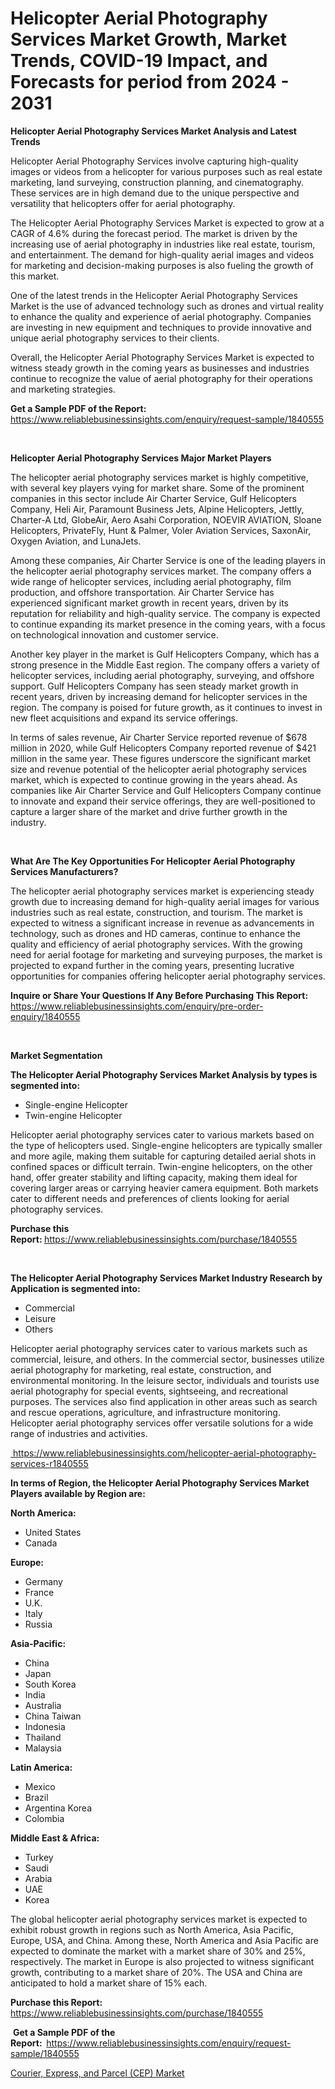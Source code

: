 <p><h1>Helicopter Aerial Photography Services Market Growth, Market Trends, COVID-19 Impact, and Forecasts for period from 2024 - 2031</h1></p><p><strong>Helicopter Aerial Photography Services Market Analysis and Latest Trends</strong></p>
<p><p>Helicopter Aerial Photography Services involve capturing high-quality images or videos from a helicopter for various purposes such as real estate marketing, land surveying, construction planning, and cinematography. These services are in high demand due to the unique perspective and versatility that helicopters offer for aerial photography.</p><p>The Helicopter Aerial Photography Services Market is expected to grow at a CAGR of 4.6% during the forecast period. The market is driven by the increasing use of aerial photography in industries like real estate, tourism, and entertainment. The demand for high-quality aerial images and videos for marketing and decision-making purposes is also fueling the growth of this market.</p><p>One of the latest trends in the Helicopter Aerial Photography Services Market is the use of advanced technology such as drones and virtual reality to enhance the quality and experience of aerial photography. Companies are investing in new equipment and techniques to provide innovative and unique aerial photography services to their clients.</p><p>Overall, the Helicopter Aerial Photography Services Market is expected to witness steady growth in the coming years as businesses and industries continue to recognize the value of aerial photography for their operations and marketing strategies.</p></p>
<p><strong>Get a Sample PDF of the Report:&nbsp;</strong> <a href="https://www.reliablebusinessinsights.com/enquiry/request-sample/1840555">https://www.reliablebusinessinsights.com/enquiry/request-sample/1840555</a></p>
<p>&nbsp;</p>
<p><strong>Helicopter Aerial Photography Services Major Market Players</strong></p>
<p><p>The helicopter aerial photography services market is highly competitive, with several key players vying for market share. Some of the prominent companies in this sector include Air Charter Service, Gulf Helicopters Company, Heli Air, Paramount Business Jets, Alpine Helicopters, Jettly, Charter-A Ltd, GlobeAir, Aero Asahi Corporation, NOEVIR AVIATION, Sloane Helicopters, PrivateFly, Hunt & Palmer, Voler Aviation Services, SaxonAir, Oxygen Aviation, and LunaJets.</p><p>Among these companies, Air Charter Service is one of the leading players in the helicopter aerial photography services market. The company offers a wide range of helicopter services, including aerial photography, film production, and offshore transportation. Air Charter Service has experienced significant market growth in recent years, driven by its reputation for reliability and high-quality service. The company is expected to continue expanding its market presence in the coming years, with a focus on technological innovation and customer service.</p><p>Another key player in the market is Gulf Helicopters Company, which has a strong presence in the Middle East region. The company offers a variety of helicopter services, including aerial photography, surveying, and offshore support. Gulf Helicopters Company has seen steady market growth in recent years, driven by increasing demand for helicopter services in the region. The company is poised for future growth, as it continues to invest in new fleet acquisitions and expand its service offerings.</p><p>In terms of sales revenue, Air Charter Service reported revenue of $678 million in 2020, while Gulf Helicopters Company reported revenue of $421 million in the same year. These figures underscore the significant market size and revenue potential of the helicopter aerial photography services market, which is expected to continue growing in the years ahead. As companies like Air Charter Service and Gulf Helicopters Company continue to innovate and expand their service offerings, they are well-positioned to capture a larger share of the market and drive further growth in the industry.</p></p>
<p>&nbsp;</p>
<p><strong>What Are The Key Opportunities For Helicopter Aerial Photography Services Manufacturers?</strong></p>
<p><p>The helicopter aerial photography services market is experiencing steady growth due to increasing demand for high-quality aerial images for various industries such as real estate, construction, and tourism. The market is expected to witness a significant increase in revenue as advancements in technology, such as drones and HD cameras, continue to enhance the quality and efficiency of aerial photography services. With the growing need for aerial footage for marketing and surveying purposes, the market is projected to expand further in the coming years, presenting lucrative opportunities for companies offering helicopter aerial photography services.</p></p>
<p><strong>Inquire or Share Your Questions If Any Before Purchasing This Report:</strong> <a href="https://www.reliablebusinessinsights.com/enquiry/pre-order-enquiry/1840555">https://www.reliablebusinessinsights.com/enquiry/pre-order-enquiry/1840555</a></p>
<p>&nbsp;</p>
<p><strong>Market Segmentation</strong></p>
<p><strong>The Helicopter Aerial Photography Services Market Analysis by types is segmented into:</strong></p>
<p><ul><li>Single-engine Helicopter</li><li>Twin-engine Helicopter</li></ul></p>
<p><p>Helicopter aerial photography services cater to various markets based on the type of helicopters used. Single-engine helicopters are typically smaller and more agile, making them suitable for capturing detailed aerial shots in confined spaces or difficult terrain. Twin-engine helicopters, on the other hand, offer greater stability and lifting capacity, making them ideal for covering larger areas or carrying heavier camera equipment. Both markets cater to different needs and preferences of clients looking for aerial photography services.</p></p>
<p><strong>Purchase this Report:&nbsp;</strong><a href="https://www.reliablebusinessinsights.com/purchase/1840555">https://www.reliablebusinessinsights.com/purchase/1840555</a></p>
<p>&nbsp;</p>
<p><strong>The Helicopter Aerial Photography Services Market Industry Research by Application is segmented into:</strong></p>
<p><ul><li>Commercial</li><li>Leisure</li><li>Others</li></ul></p>
<p><p>Helicopter aerial photography services cater to various markets such as commercial, leisure, and others. In the commercial sector, businesses utilize aerial photography for marketing, real estate, construction, and environmental monitoring. In the leisure sector, individuals and tourists use aerial photography for special events, sightseeing, and recreational purposes. The services also find application in other areas such as search and rescue operations, agriculture, and infrastructure monitoring. Helicopter aerial photography services offer versatile solutions for a wide range of industries and activities.</p></p>
<p><a href="https://www.reliablebusinessinsights.com/helicopter-aerial-photography-services-r1840555">&nbsp;https://www.reliablebusinessinsights.com/helicopter-aerial-photography-services-r1840555</a></p>
<p><strong>In terms of Region, the Helicopter Aerial Photography Services Market Players available by Region are:</strong></p>
<p>
    <p> <strong> North America: </strong>
        <ul>
            <li>United States</li>
            <li>Canada</li>
        </ul>
        </p> 
    <p> <strong> Europe: </strong>
        <ul>
            <li>Germany</li>
            <li>France</li>
            <li>U.K.</li>
            <li>Italy</li>
            <li>Russia</li>
        </ul>
        </p> 
    <p> <strong> Asia-Pacific: </strong>
        <ul>
            <li>China</li>
            <li>Japan</li>
            <li>South Korea</li>
            <li>India</li>
            <li>Australia</li>
            <li>China Taiwan</li>
            <li>Indonesia</li>
            <li>Thailand</li>
            <li>Malaysia</li>
        </ul>
        </p> 
    <p> <strong> Latin America: </strong>
        <ul>
            <li>Mexico</li>
            <li>Brazil</li>
            <li>Argentina Korea</li>
            <li>Colombia</li>
        </ul>
        </p> 
    <p> <strong> Middle East & Africa: </strong>
        <ul>
            <li>Turkey</li>
            <li>Saudi</li>
            <li>Arabia</li>
            <li>UAE</li>
            <li>Korea</li>
        </ul>
    </p>
    </p>
<p><p>The global helicopter aerial photography services market is expected to exhibit robust growth in regions such as North America, Asia Pacific, Europe, USA, and China. Among these, North America and Asia Pacific are expected to dominate the market with a market share of 30% and 25%, respectively. The market in Europe is also projected to witness significant growth, contributing to a market share of 20%. The USA and China are anticipated to hold a market share of 15% each.</p></p>
<p><strong>Purchase this Report: </strong><a href="https://www.reliablebusinessinsights.com/purchase/1840555">https://www.reliablebusinessinsights.com/purchase/1840555</a></p>
<p>&nbsp;<strong>Get a Sample PDF of the Report:&nbsp;&nbsp;</strong><a href="https://www.reliablebusinessinsights.com/enquiry/request-sample/1840555">https://www.reliablebusinessinsights.com/enquiry/request-sample/1840555</a></p>
<p><strong></strong></p>
<p><p><a href="https://github.com/RichRobinson5/Market-Research-Report-List-6/blob/main/courier-express-and-parcel-cep-market.md">Courier, Express, and Parcel (CEP) Market</a></p></p>